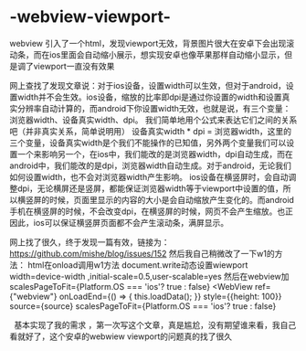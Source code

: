 # -webview-viewport-
webview 引入了一个html，发现viewport无效，背景图片很大在安卓下会出现滚动条，而在ios里面会自动缩小展示，想实现安卓也像苹果那样自动缩小显示，但是调了viewport一直没有效果

网上查找了发现文章说：对于ios设备，设置width可以生效，但对于android，设置width并不会生效。ios设备，缩放的比率即dpi是通过你设置的width和设置真实分辨率自动计算的，而android下你设置width无效，也就是说，有三个变量：浏览器width、设备真实width、dpi。 我们简单地用个公式来表达它们之间的关系吧（并非真实关系，简单说明用） 设备真实width * dpi = 浏览器width，这里的三个变量，设备真实width是个我们不能操作的已知值，另外两个变量我们可以设置一个来影响另一个，在ios中，我们能改的是浏览器width，dpi自动生成，而在android中，我们能改的是dpi，浏览器width自动生成。对于android，无论我们如何设置width，也不会对浏览器width产生影响。
ios设备在横竖屏时，会自动调整dpi，无论横屏还是竖屏，都能保证浏览器width等于viewport中设置的值，所以横竖屏的时候，页面里显示的内容的大小是会自动缩放产生变化的。而android手机在横竖屏的时候，不会改变dpi，在横竖屏的时候，网页不会产生缩放。也正因此，ios可以保证横竖屏页面都不会产生滚动条，满屏显示。

网上找了很久，终于发现一篇有效，链接为：https://github.com/mishe/blog/issues/152
然后我自己稍微改了一下w1的方法：
html在onload调用w1方法
 document.write动态设置wiewport
width=device-width ,initial-scale=0.5,user-scalable=yes
然后在webview加 scalesPageToFit={Platform.OS === 'ios'? true : false}
  <WebView
      ref={"webview"}
       onLoadEnd={() => {
            this.loadData();
       }}
       style={{height: 100}}
       source={source}
       scalesPageToFit={Platform.OS === 'ios'? true : false}
   >
   基本实现了我的需求 ，第一次写这个文章，真是尴尬，没有期望谁来看，我自己看就好了，这个安卓的webwiew viewport的问题真的找了很久
